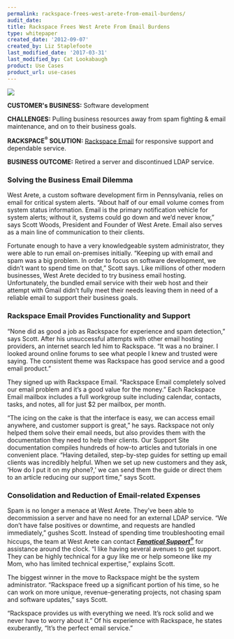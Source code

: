 ```yaml
---
permalink: rackspace-frees-west-arete-from-email-burdens/
audit_date:
title: Rackspace Frees West Arete From Email Burdens
type: whitepaper
created_date: '2012-09-07'
created_by: Liz Staplefoote
last_modified_date: '2017-03-31'
last_modified_by: Cat Lookabaugh
product: Use Cases
product_url: use-cases
---
```


<a href="http://westarete.com/">
   <img src="{% asset_path use-cases/rackspace-frees-west-arete-from-email-burdens/WestArete_logo.png %}" />
</a>

**CUSTOMER's BUSINESS:** Software development

**CHALLENGES:** Pulling business resources away from spam fighting &
email maintenance, and on to their business goals.

**RACKSPACE<sup>&reg;</sup> SOLUTION:** [Rackspace
Email](http://www.rackspace.com/apps/email_hosting/rackspace_email) for
responsive support and dependable service.

**BUSINESS OUTCOME:** Retired a server and discontinued LDAP service.



### Solving the Business Email Dilemma

West Arete, a custom software development firm in Pennsylvania, relies
on email for critical system alerts. “About half of our email volume
comes from system status information. Email is the primary notification
vehicle for system alerts; without it, systems could go down and we’d
never know,” says Scott Woods, President and Founder of West Arete.
Email also serves as a main line of communication to their clients.

Fortunate enough to have a very knowledgeable system administrator, they
were able to run email on-premises initially. “Keeping up with email and
spam was a big problem. In order to focus on software development, we
didn’t want to spend time on that,” Scott says. Like millions of other
modern businesses, West Arete decided to try business email hosting.
Unfortunately, the bundled email service with their web host and their
attempt with Gmail didn’t fully meet their needs leaving them in need of
a reliable email to support their business goals.

### Rackspace Email Provides Functionality and Support

“None did as good a job as Rackspace for experience and spam detection,”
says Scott. After his unsuccessful attempts with other email hosting
providers, an internet search led him to Rackspace. “It was a no
brainer. I looked around online forums to see what people I knew and
trusted were saying. The consistent theme was Rackspace has good service
and a good email product.”

They signed up with Rackspace Email. “Rackspace Email completely solved
our email problem and it’s a good value for the money.” Each Rackspace
Email mailbox includes a full workgroup suite including calendar,
contacts, tasks, and notes, all for just \$2 per mailbox, per month.

“The icing on the cake is that the interface is easy, we can access
email anywhere, and customer support is great,” he says. Rackspace not
only helped them solve their email needs, but also provides them with
the documentation they need to help their clients. Our Support Site
documentation compiles hundreds of how-to articles and tutorials in one
convenient place. “Having detailed, step-by-step guides for setting up
email clients was incredibly helpful. When we set up new customers and
they ask, ‘How do I put it on my phone?,’ we can send them the guide or
direct them to an article reducing our support time,” says Scott.

### Consolidation and Reduction of Email-related Expenses

Spam is no longer a menace at West Arete. They’ve been able to
decommission a server and have no need for an external LDAP service. “We
don’t have false positives or downtime, and requests are handled
immediately,” gushes Scott. Instead of spending time troubleshooting
email hiccups, the team at West Arete can contact [***Fanatical
Support<sup>&reg;</sup>***](http://www.rackspace.com/whyrackspace/support/) for
assistance around the clock. “I like having several avenues to get
support. They can be highly technical for a guy like me or help someone
like my Mom, who has limited technical expertise,” explains Scott.

The biggest winner in the move to Rackspace might be the system
administrator. “Rackspace freed up a significant portion of his time, so
he can work on more unique, revenue-generating projects, not chasing
spam and software updates,” says Scott.

“Rackspace provides us with everything we need. It’s rock solid and we
never have to worry about it.” Of his experience with Rackspace, he
states exuberantly, “It’s the perfect email service.”
